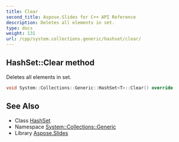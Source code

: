 ```yaml
---
title: Clear
second_title: Aspose.Slides for C++ API Reference
description: Deletes all elements in set.
type: docs
weight: 131
url: /cpp/system.collections.generic/hashset/clear/
---
```

## HashSet::Clear method


Deletes all elements in set.

```cpp
void System::Collections::Generic::HashSet<T>::Clear() override
```

## See Also

* Class [HashSet](../)
* Namespace [System::Collections::Generic](../../)
* Library [Aspose.Slides](../../../)
